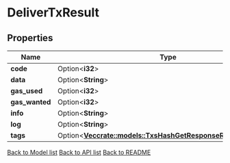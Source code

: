 # DeliverTxResult

## Properties

Name | Type | Description | Notes
------------ | ------------- | ------------- | -------------
**code** | Option<**i32**> |  | [optional]
**data** | Option<**String**> |  | [optional]
**gas_used** | Option<**i32**> |  | [optional]
**gas_wanted** | Option<**i32**> |  | [optional]
**info** | Option<**String**> |  | [optional]
**log** | Option<**String**> |  | [optional]
**tags** | Option<[**Vec<crate::models::TxsHashGetResponseResultTagsInner>**](_txs__hash__get_response_result_tags_inner.md)> |  | [optional]

[Back to Model list](../README.md#documentation-for-models) [Back to API list](../README.md#documentation-for-api-endpoints) [Back to README](../README.md)



